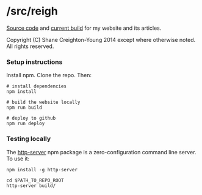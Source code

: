 # /src/reigh
[Source code](http://github.com/srcreigh/srcreigh.github.io/tree/source) 
and [current build](http://github.com/srcreigh/srcreigh.github.io/tree/master)
for my website and its articles.

Copyright (C) Shane Creighton-Young 2014 except where otherwise noted.
All rights reserved.

### Setup instructions

Install npm. Clone the repo. Then:

```
# install dependencies
npm install

# build the website locally
npm run build

# deploy to github
npm run deploy
```

### Testing locally
The [http-server](https://www.npmjs.com/package/http-server) npm package is a
zero-configuration command line server. To use it:

```
npm install -g http-server

cd $PATH_TO_REPO_ROOT
http-server build/
```
